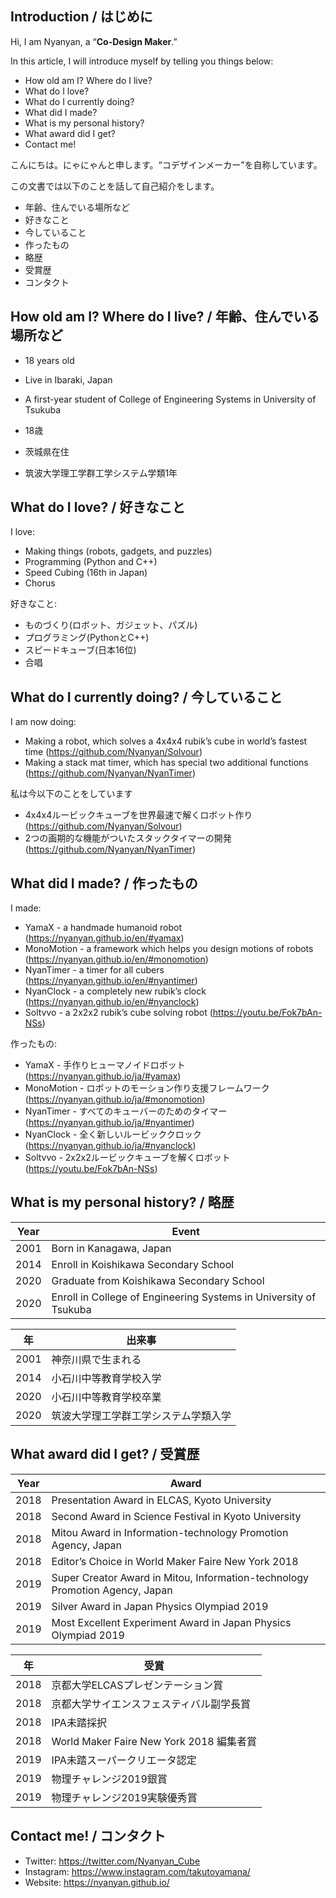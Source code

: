 ## Introduction / はじめに

Hi, I am Nyanyan, a “**Co-Design Maker**.”

In this article, I will introduce myself by telling you things below:

* How old am I? Where do I live?
* What do I love?
* What do I currently doing?
* What did I made?
* What is my personal history?
* What award did I get?
* Contact me!

こんにちは。にゃにゃんと申します。“コデザインメーカー”を自称しています。

この文書では以下のことを話して自己紹介をします。

* 年齢、住んでいる場所など
* 好きなこと
* 今していること
* 作ったもの
* 略歴
* 受賞歴
* コンタクト

## How old am I? Where do I live? / 年齢、住んでいる場所など

* 18 years old
* Live in Ibaraki, Japan
* A first-year student of College of Engineering Systems in University of Tsukuba

* 18歳

* 茨城県在住
* 筑波大学理工学群工学システム学類1年

## What do I love? / 好きなこと

I love:

* Making things (robots, gadgets, and puzzles)
* Programming (Python and C++)
* Speed Cubing (16th in Japan)
* Chorus

好きなこと:

* ものづくり(ロボット、ガジェット、パズル)
* プログラミング(PythonとC++)
* スピードキューブ(日本16位)
* 合唱

## What do I currently doing? / 今していること

I am now doing:

* Making a robot, which solves a 4x4x4 rubik’s cube in world’s fastest time (https://github.com/Nyanyan/Solvour)
* Making a stack mat timer, which has special two additional functions (https://github.com/Nyanyan/NyanTimer)

私は今以下のことをしています

* 4x4x4ルービックキューブを世界最速で解くロボット作り(https://github.com/Nyanyan/Solvour)
* 2つの画期的な機能がついたスタックタイマーの開発(https://github.com/Nyanyan/NyanTimer)

## What did I made? / 作ったもの

I made:

* YamaX - a handmade humanoid robot (https://nyanyan.github.io/en/#yamax)
* MonoMotion - a framework which helps you design motions of robots (https://nyanyan.github.io/en/#monomotion)
* NyanTimer - a timer for all cubers (https://nyanyan.github.io/en/#nyantimer)
* NyanClock - a completely new rubik’s clock (https://nyanyan.github.io/en/#nyanclock)
* Soltvvo - a 2x2x2 rubik’s cube solving robot (https://youtu.be/Fok7bAn-NSs)

作ったもの:

* YamaX - 手作りヒューマノイドロボット(https://nyanyan.github.io/ja/#yamax)
* MonoMotion - ロボットのモーション作り支援フレームワーク(https://nyanyan.github.io/ja/#monomotion)
* NyanTimer - すべてのキューバーのためのタイマー (https://nyanyan.github.io/ja/#nyantimer)
* NyanClock - 全く新しいルービッククロック(https://nyanyan.github.io/ja/#nyanclock)
* Soltvvo - 2x2x2ルービックキューブを解くロボット(https://youtu.be/Fok7bAn-NSs)

## What is my personal history? / 略歴

| Year | Event                                                        |
| ---- | ------------------------------------------------------------ |
| 2001 | Born in Kanagawa, Japan                                      |
| 2014 | Enroll in Koishikawa Secondary School                        |
| 2020 | Graduate from Koishikawa Secondary School                    |
| 2020 | Enroll in College of Engineering Systems in University of Tsukuba |

| 年   | 出来事                               |
| ---- | ------------------------------------ |
| 2001 | 神奈川県で生まれる                   |
| 2014 | 小石川中等教育学校入学               |
| 2020 | 小石川中等教育学校卒業               |
| 2020 | 筑波大学理工学群工学システム学類入学 |

## What award did I get? / 受賞歴

| Year | Award                                                        |
| ---- | ------------------------------------------------------------ |
| 2018 | Presentation Award in ELCAS, Kyoto University                |
| 2018 | Second Award in Science Festival in Kyoto University         |
| 2018 | Mitou Award in Information-technology Promotion Agency, Japan |
| 2018 | Editor’s Choice in World Maker Faire New York 2018           |
| 2019 | Super Creator Award in Mitou, Information-technology Promotion Agency, Japan |
| 2019 | Silver Award in Japan Physics Olympiad 2019                  |
| 2019 | Most Excellent Experiment Award in Japan Physics Olympiad 2019 |

| 年   | 受賞                                     |
| ---- | ---------------------------------------- |
| 2018 | 京都大学ELCASプレゼンテーション賞        |
| 2018 | 京都大学サイエンスフェスティバル副学長賞 |
| 2018 | IPA未踏採択                              |
| 2018 | World Maker Faire New York 2018 編集者賞 |
| 2019 | IPA未踏スーパークリエータ認定            |
| 2019 | 物理チャレンジ2019銀賞                   |
| 2019 | 物理チャレンジ2019実験優秀賞             |

## Contact me! / コンタクト

* Twitter: https://twitter.com/Nyanyan_Cube
* Instagram: https://www.instagram.com/takutoyamana/
* Website: https://nyanyan.github.io/



<!--
**Nyanyan/Nyanyan** is a ✨ _special_ ✨ repository because its `README.md` (this file) appears on your GitHub profile.

Here are some ideas to get you started:

- 🔭 I’m currently working on ...
- 🌱 I’m currently learning ...
- 👯 I’m looking to collaborate on ...
- 🤔 I’m looking for help with ...
- 💬 Ask me about ...
- 📫 How to reach me: ...
- 😄 Pronouns: ...
- ⚡ Fun fact: ...
-->
